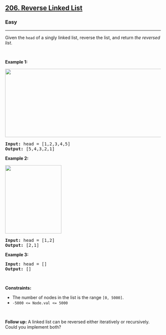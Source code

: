 <h2><a href="https://leetcode.com/problems/reverse-linked-list/">206. Reverse Linked List</a></h2><h3>Easy</h3><hr><div style="user-select: auto;"><p style="user-select: auto;">Given the <code style="user-select: auto;">head</code> of a singly linked list, reverse the list, and return <em style="user-select: auto;">the reversed list</em>.</p>

<p style="user-select: auto;">&nbsp;</p>
<p style="user-select: auto;"><strong style="user-select: auto;">Example 1:</strong></p>
<img alt="" src="https://assets.leetcode.com/uploads/2021/02/19/rev1ex1.jpg" style="width: 542px; height: 222px; user-select: auto;">
<pre style="user-select: auto;"><strong style="user-select: auto;">Input:</strong> head = [1,2,3,4,5]
<strong style="user-select: auto;">Output:</strong> [5,4,3,2,1]
</pre>

<p style="user-select: auto;"><strong style="user-select: auto;">Example 2:</strong></p>
<img alt="" src="https://assets.leetcode.com/uploads/2021/02/19/rev1ex2.jpg" style="width: 182px; height: 222px; user-select: auto;">
<pre style="user-select: auto;"><strong style="user-select: auto;">Input:</strong> head = [1,2]
<strong style="user-select: auto;">Output:</strong> [2,1]
</pre>

<p style="user-select: auto;"><strong style="user-select: auto;">Example 3:</strong></p>

<pre style="user-select: auto;"><strong style="user-select: auto;">Input:</strong> head = []
<strong style="user-select: auto;">Output:</strong> []
</pre>

<p style="user-select: auto;">&nbsp;</p>
<p style="user-select: auto;"><strong style="user-select: auto;">Constraints:</strong></p>

<ul style="user-select: auto;">
	<li style="user-select: auto;">The number of nodes in the list is the range <code style="user-select: auto;">[0, 5000]</code>.</li>
	<li style="user-select: auto;"><code style="user-select: auto;">-5000 &lt;= Node.val &lt;= 5000</code></li>
</ul>

<p style="user-select: auto;">&nbsp;</p>
<p style="user-select: auto;"><strong style="user-select: auto;">Follow up:</strong> A linked list can be reversed either iteratively or recursively. Could you implement both?</p>
</div>